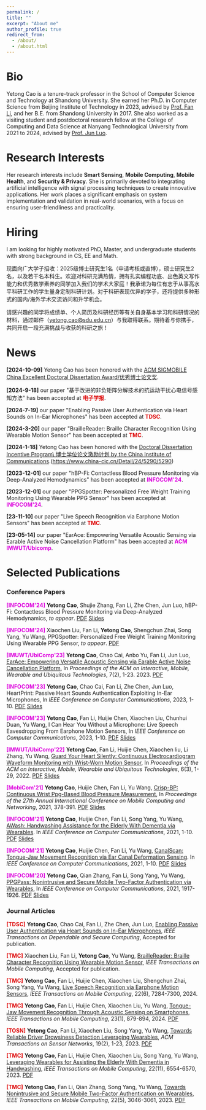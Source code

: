 ```yaml
---
permalink: /
title: ""
excerpt: "About me"
author_profile: true
redirect_from: 
  - /about/
  - /about.html
---
```

Bio
======
Yetong Cao is a tenure-track professor in the School of Computer Science and Technology at Shandong University. She earned her Ph.D. in Computer Science from Beijing Institute of Technology in 2023, advised by [Prof. Fan Li](https://cs.bit.edu.cn/szdw/jsml/js/lf/index.htm), and her B.E. from Shandong University in 2017. She also worked as a visiting student and postdoctoral research fellow at the College of Computing and Data Science at Nanyang Technological University from 2021 to 2024, advised by [Prof. Jun Luo](https://personal.ntu.edu.sg/junluo/ "JunLuo"). 

Research Interests
======
Her research interests include **Smart Sensing**, **Mobile Computing**, **Mobile Health**, and **Security & Privacy**. 
She is primarily devoted to integrating artificial intelligence with signal processing techniques to create innovative applications. Her work places a significant emphasis on system implementation and validation in real-world scenarios, with a focus on ensuring user-friendliness and practicality.

Hiring
======
I am looking for highly motivated PhD, Master, and undergraduate students with strong background in CS, EE and Math.

现面向广大学子招收：2025级博士研究生1名（申请考核或直博），硕士研究生2名，以及若干名本科生。欢迎对科研充满热情，拥有扎实编程功底、出色英文写作能力和优秀数学素养的同学加入我们的学术大家庭！我承诺为每位有志于从事高水平科研工作的学生量身定制科研计划。对于科研表现优异的学子，还将提供多种形式的国内/海外学术交流访问和升学机会。

请感兴趣的同学将成绩单、个人简历及科研经历等有关自身基本学习和科研情况的材料，通过邮件（yetong.cao@sdu.edu.cn）与我取得联系。期待着与你携手，共同开启一段充满挑战与收获的科研之旅！

News
======
**[2024-10-09]** Yetong Cao has been honored with the <ins>ACM SIGMOBILE China Excellent Doctoral Dissertation Award/优秀博士论文奖</ins>.

**[2024-9-18]** our paper "基于改进的非负矩阵分解技术的抗运动干扰心电信号感知方法" has been accepted at **<font color="#dd0000">电子学报</font>**.

**[2024-7-19]** our paper "Enabling Passive User Authentication via Heart Sounds on In-Ear Microphones" has been accepted at **<font color="#dd0000">TDSC</font>**.

**[2024-3-20]** our paper "BrailleReader: Braille Character Recognition Using Wearable Motion Sensor" has been accepted at **<font color="#dd0000">TMC</font>**.

**[2024-1-18]** Yetong Cao has been honored with the <ins>Doctoral Dissertation Incentive Program\ 博士学位论文激励计划 by the China Institute of Communications</ins>.(https://www.china-cic.cn/Detail/24/5290/5290)

**[2023-12-01]** our paper "hBP-Fi: Contactless Blood Pressure Monitoring via Deep-Analyzed Hemodynamics" has been accepted at **<font color="#dd00dd">INFOCOM'24</font>**.


**[2023-12-01]** our paper "PPGSpotter: Personalized Free Weight Training Monitoring Using Wearable PPG Sensor" has been accepted at **<font color="#dd00dd">INFOCOM'24</font>**.


**[23-11-10]** our paper "Live Speech Recognition via Earphone Motion Sensors" has been accepted at **<font color="#dd0000">TMC</font>**.

**[23-05-14]** our paper "EarAce: Empowering Versatile Acoustic Sensing via Earable Active Noise Cancellation Platform" has been accepted at **<font color="#dd00dd">ACM IMWUT/Ubicomp</font>**.




Selected Publications
======

### Conference Papers

**<font color="#dd00dd">[INFOCOM'24]</font>** **Yetong Cao**, Shujie Zhang, Fan Li, Zhe Chen, Jun Luo, hBP-Fi: Contactless Blood Pressure Monitoring via Deep-Analyzed Hemodynamics, _to appear_. [<ins>PDF</ins>](https://yetongcao.github.io/files/files/infocom-hbpfi.pdf) [<ins>Slides</ins>](../files/hBP-fi-INFOCOM2.pptx)

**<font color="#dd00dd">[INFOCOM'24]</font>** Xiaochen Liu, Fan Li, **Yetong Cao**, Shengchun Zhai, Song Yang, Yu Wang, PPGSpotter: Personalized Free Weight Training Monitoring Using Wearable PPG Sensor, _to appear_. [<ins>PDF</ins>](https://yetongcao.github.io/files/PPGSpotter.pdf) 


**<font color="#dd00dd">[IMUWT/UbiComp'23]</font>**  **Yetong Cao**, Chao Cai, Anbo Yu, Fan Li, Jun Luo, [EarAce: Empowering Versatile Acoustic Sensing via Earable Active Noise Cancellation Platform](https://dl.acm.org/doi/abs/10.1145/3596242), In _Proceedings of the ACM on Interactive, Mobile, Wearable and Ubiquitous Technologies_, 7(2), 1-23. 2023. [<ins>PDF</ins>](../files/EarACE.pdf) 


**<font color="#dd00dd">[INFOCOM'23]</font>** **Yetong Cao**, Chao Cai, Fan Li, Zhe Chen, Jun Luo, HeartPrint: Passive Heart Sounds Authentication Exploiting In-Ear Microphones, In _IEEE Conference on Computer Communications_, 2023, 1-10. [<ins>PDF</ins>](https://yetongcao.github.io/files/HeartPrint.pdf) [<ins>Slides</ins>](../files/HeartPrint.pptx)

**<font color="#dd00dd">[INFOCOM'23]</font>** **Yetong Cao**, Fan Li, Huijie Chen, Xiaochen Liu, Chunhui Duan, Yu Wang, I Can Hear You Without a Microphone: Live Speech Eavesdropping From Earphone Motion Sensors, In _IEEE Conference on Computer Communications_, 2023, 1-10. [<ins>PDF</ins>](../files/EarSpy.pdf) [<ins>Slides</ins>](../files/EarSpy.pptx)

**<font color="#dd00dd">[IMWUT/UbiComp'22]</font>** **Yetong Cao**, Fan Li, Huijie Chen, Xiaochen liu, Li Zhang, Yu Wang, [Guard Your Heart Silently: Continuous Electrocardiogram Waveform Monitoring with Wrist-Worn Motion Sensor](https://dl.acm.org/doi/abs/10.1145/3550307), In _Proceedings of the ACM on Interactive, Mobile, Wearable and Ubiquitous Technologies_, 6(3), 1-29, 2022. [<ins>PDF</ins>](../files/VibCardiogram.pdf) [<ins>Slides</ins>](../files/vibcardiogram.pptx)

**<font color="#dd00dd">[MobiCom'21]</font>** **Yetong Cao**, Huijie Chen, Fan Li, Yu Wang, [Crisp-BP: Continuous Wrist Ppg-Based Blood Pressure Measurement](https://dl.acm.org/doi/abs/10.1145/3447993.3483241), In _Proceedings of the 27th Annual International Conference on Mobile Computing and Networking_, 2021, 378-391. [<ins>PDF</ins>](../files/Crisp-BP.pdf) [<ins>Slides</ins>](../files/Mobicom-15min.pptx)

**<font color="#dd00dd">[INFOCOM'21]</font>** **Yetong Cao**, Huijie Chen, Fan Li, Song Yang, Yu Wang, [AWash: Handwashing Assistance for the Elderly With Dementia via Wearables](https://ieeexplore.ieee.org/abstract/document/9488688). In _IEEE Conference on Computer Communications_, 2021, 1-10. [<ins>PDF</ins>](../files/AWash.pdf) [<ins>Slides</ins>](../files/awash.pptx)

**<font color="#dd00dd">[INFOCOM'21]</font>** **Yetong Cao**, Huijie Chen, Fan Li, Yu Wang, [CanalScan: Tongue-Jaw Movement Recognition via Ear Canal Deformation Sensing](https://ieeexplore.ieee.org/abstract/document/9488852). In _IEEE Conference on Computer Communications_, 2021, 1-10. [<ins>PDF</ins>](../files/CanalScan.pdf) [<ins>Slides</ins>](../files/canalscan.pptx)

**<font color="#dd00dd">[INFOCOM'20]</font>** **Yetong Cao**, Qian Zhang, Fan Li, Song Yang, Yu Wang, [PPGPass: Nonintrusive and Secure Mobile Two-Factor Authentication via Wearables](https://ieeexplore.ieee.org/abstract/document/9155380), In _IEEE Conference on Computer Communications_, 2021, 1917-1926. [<ins>PDF</ins>](../files/PPGPass.pdf) [<ins>Slides</ins>](../files/INFOCOM2020-PPGPass-final.pptx)

### Journal Articles

**<font color="#dd0000">[TDSC]</font>** **Yetong Cao**, Chao Cai, Fan Li, Zhe Chen, Jun Luo, [Enabling Passive User Authentication via Heart Sounds on In-Ear Microphones](https://dl.acm.org/doi/abs/10.1145/3560821), _IEEE Transactions on Dependable and Secure Computing_, Accepted for publication.


**<font color="#dd0000">[TMC]</font>** Xiaochen Liu, Fan Li, **Yetong Cao**, Yu Wang, [BrailleReader: Braille Character Recognition Using Wearable Motion Sensor](https://dl.acm.org/doi/abs/10.1145/3560821), _IEEE Transactions on Mobile Computing_, Accepted for publication.

**<font color="#dd0000">[TMC]</font>** **Yetong Cao**, Fan Li, Huijie Chen, Xiaochen Liu, Shengchun Zhai, Song Yang, Yu Wang, [Live Speech Recognition via Earphone Motion Sensors](https://dl.acm.org/doi/abs/10.1145/3560821), _IEEE Transactions on Mobile Computing_, 22(6), 7284-7300, 2024. 

**<font color="#dd0000">[TMC]</font>** **Yetong Cao**, Fan Li, Huijie Chen, Xiaochen Liu, Yu Wang, [Tongue-Jaw Movement Recognition Through Acoustic Sensing on Smartphones](https://ieeexplore.ieee.org/abstract/document/9953323), _IEEE Transactions on Mobile Computing_, 23(1), 879-894, 2024. [<ins>PDF</ins>](../files/CanalScanTMC-Final.pdf)

**<font color="#dd0000">[TOSN]</font>** **Yetong Cao**, Fan Li, Xiaochen Liu, Song Yang, Yu Wang, [Towards Reliable Driver Drowsiness Detection Leveraging Wearables](https://dl.acm.org/doi/abs/10.1145/3560821), _ACM Transactions on Sensor Networks_, 19(2), 1-23, 2023. [<ins>PDF</ins>](../files/FDWatch.pdf)

**<font color="#dd0000">[TMC]</font>** **Yetong Cao**, Fan Li, Huijie Chen, Xiaochen Liu, Song Yang, Yu Wang, [Leveraging Wearables for Assisting the Elderly With Dementia in Handwashing](https://ieeexplore.ieee.org/abstract/document/9839489), _IEEE Transactions on Mobile Computing_, 22(11), 6554-6570, 2023. [<ins>PDF</ins>](../files/TMC-AWash-Final.pdf)

**<font color="#dd0000">[TMC]</font>** **Yetong Cao**, Fan Li, Qian Zhang, Song Yang, Yu Wang, [Towards Nonintrusive and Secure Mobile Two-Factor Authentication on Wearables](https://ieeexplore.ieee.org/abstract/document/9645232), _IEEE Transactions on Mobile Computing_, 22(5), 3046-3061, 2023. [<ins>PDF</ins>](../files/PPGPass-TMC-final.pdf)



